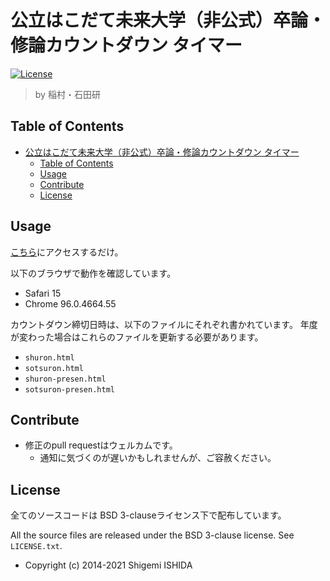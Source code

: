 # 公立はこだて未来大学（非公式）卒論・修論カウントダウン タイマー

[![License](https://img.shields.io/badge/License-BSD_3--Clause-blue.svg)](https://opensource.org/licenses/BSD-3-Clause)

> by 稲村・石田研

## Table of Contents
- [公立はこだて未来大学（非公式）卒論・修論カウントダウン タイマー](#公立はこだて未来大学非公式卒論修論カウントダウン-タイマー)
  - [Table of Contents](#table-of-contents)
  - [Usage](#usage)
  - [Contribute](#contribute)
  - [License](#license)

## Usage

[こちら](https://lab-ish.github.io/fun-countdown/)にアクセスするだけ。

以下のブラウザで動作を確認しています。
* Safari 15
* Chrome 96.0.4664.55

カウントダウン締切日時は、以下のファイルにそれぞれ書かれています。
年度が変わった場合はこれらのファイルを更新する必要があります。
* `shuron.html`
* `sotsuron.html`
* `shuron-presen.html`
* `sotsuron-presen.html`

## Contribute

* 修正のpull requestはウェルカムです。
  * 通知に気づくのが遅いかもしれませんが、ご容赦ください。

## License

全てのソースコードは BSD 3-clauseライセンス下で配布しています。

All the source files are released under the BSD 3-clause license. See `LICENSE.txt`.

* Copyright (c) 2014-2021 Shigemi ISHIDA
